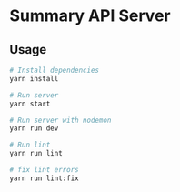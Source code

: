 # Summary API Server
## Usage
```sh
# Install dependencies
yarn install
```

```sh
# Run server
yarn start
```

```sh
# Run server with nodemon
yarn run dev
```

```sh
# Run lint
yarn run lint
```

```sh
# fix lint errors
yarn run lint:fix
```

